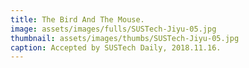 ```yaml
---
title: The Bird And The Mouse.
image: assets/images/fulls/SUSTech-Jiyu-05.jpg
thumbnail: assets/images/thumbs/SUSTech-Jiyu-05.jpg
caption: Accepted by SUSTech Daily, 2018.11.16.
---
```

